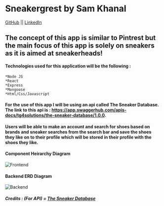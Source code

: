 # Sneakergrest by Sam Khanal

[GitHub](https://github.com/samktenzin) || [LinkedIn](https://www.linkedin.com/in/samktenzin/)

## The concept of this app is similar to Pintrest but the main focus of this app is solely on sneakers as it is aimed at sneakerheads!


#### Technologies used for this application will be the following : 
    *Node JS
    *React
    *Express
    *Mongoose
    *Html/Css/Javascript



#### For the use of this app I will be using an api called The Sneaker Database. The link to this api is : https://app.swaggerhub.com/apis-docs/tg4solutions/the-sneaker-database/1.0.0.



#### Users will be able to make an account and search for shoes based on brands and sneaker searches from the search bar and save the shoes they like on to their profile which will be stored in their profile with the shoes they like.

#### Component Heirarchy Diagram
![Frontend](https://i.imgur.com/tKN6euU.jpg)

#### Backend ERD Diagram
![Backend](https://i.imgur.com/k06LXMt.png)

##### Credits : (For API) = [The Sneaker Database](https://app.swaggerhub.com/apis-docs/tg4solutions/the-sneaker-database/1.0.0)
